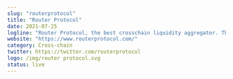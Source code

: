 ```yaml
---
slug: "routerprotocol"
title: "Router Protocol"
date: 2021-07-25
logline: "Router Protocol, the best crosschain liquidity aggregator. The future of Smart Order Routing."
website: "https://www.routerprotocol.com/"
category: Cross-chain
twitter: https://twitter.com/routerprotocol
logo: /img/router protocol.svg
status: live
---
```

